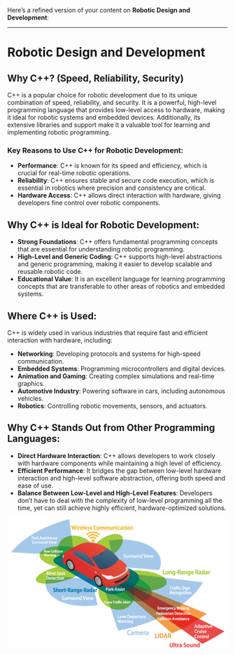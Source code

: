 Here’s a refined version of your content on **Robotic Design and Development**:

---

# Robotic Design and Development

## Why C++? (Speed, Reliability, Security)

C++ is a popular choice for robotic development due to its unique combination of speed, reliability, and security. It is a powerful, high-level programming language that provides low-level access to hardware, making it ideal for robotic systems and embedded devices. Additionally, its extensive libraries and support make it a valuable tool for learning and implementing robotic programming.

### Key Reasons to Use C++ for Robotic Development:
- **Performance**: C++ is known for its speed and efficiency, which is crucial for real-time robotic operations.
- **Reliability**: C++ ensures stable and secure code execution, which is essential in robotics where precision and consistency are critical.
- **Hardware Access**: C++ allows direct interaction with hardware, giving developers fine control over robotic components.

## Why C++ is Ideal for Robotic Development:
- **Strong Foundations**: C++ offers fundamental programming concepts that are essential for understanding robotic programming.
- **High-Level and Generic Coding**: C++ supports high-level abstractions and generic programming, making it easier to develop scalable and reusable robotic code.
- **Educational Value**: It is an excellent language for learning programming concepts that are transferable to other areas of robotics and embedded systems.

## Where C++ is Used:
C++ is widely used in various industries that require fast and efficient interaction with hardware, including:
- **Networking**: Developing protocols and systems for high-speed communication.
- **Embedded Systems**: Programming microcontrollers and digital devices.
- **Animation and Gaming**: Creating complex simulations and real-time graphics.
- **Automotive Industry**: Powering software in cars, including autonomous vehicles.
- **Robotics**: Controlling robotic movements, sensors, and actuators.

## Why C++ Stands Out from Other Programming Languages:
- **Direct Hardware Interaction**: C++ allows developers to work closely with hardware components while maintaining a high level of efficiency.
- **Efficient Performance**: It bridges the gap between low-level hardware interaction and high-level software abstraction, offering both speed and ease of use.
- **Balance Between Low-Level and High-Level Features**: Developers don’t have to deal with the complexity of low-level programming all the time, yet can still achieve highly efficient, hardware-optimized solutions.

![Autonomous Car](./images/Autonomous-Car-3.png)
